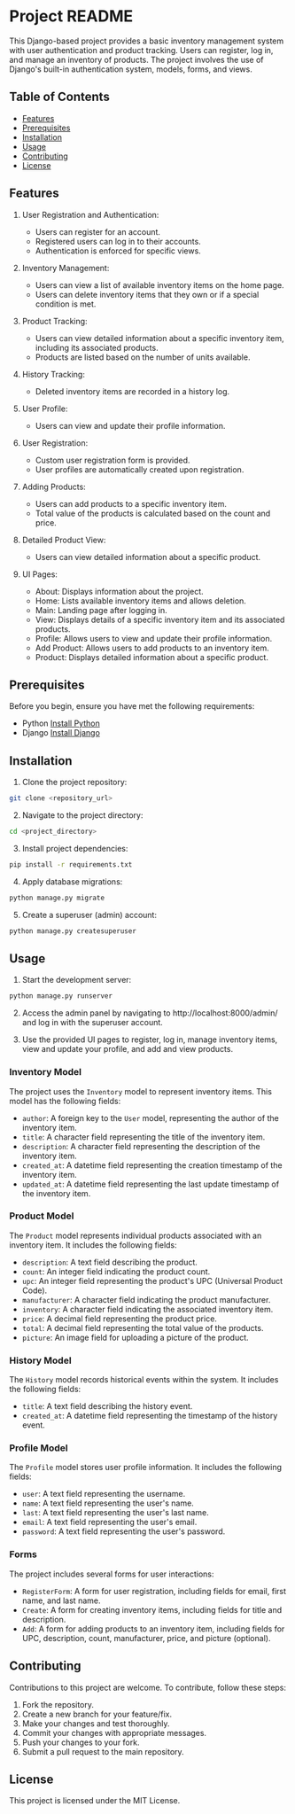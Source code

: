 # Project README

This Django-based project provides a basic inventory management system with user authentication and product tracking. Users can register, log in, and manage an inventory of products. The project involves the use of Django's built-in authentication system, models, forms, and views.

## Table of Contents

- [Features](#features)
- [Prerequisites](#prerequisites)
- [Installation](#installation)
- [Usage](#usage)
- [Contributing](#contributing)
- [License](#license)

## Features

1. User Registration and Authentication:
   - Users can register for an account.
   - Registered users can log in to their accounts.
   - Authentication is enforced for specific views.

2. Inventory Management:
   - Users can view a list of available inventory items on the home page.
   - Users can delete inventory items that they own or if a special condition is met.

3. Product Tracking:
   - Users can view detailed information about a specific inventory item, including its associated products.
   - Products are listed based on the number of units available.

4. History Tracking:
   - Deleted inventory items are recorded in a history log.

5. User Profile:
   - Users can view and update their profile information.

6. User Registration:
   - Custom user registration form is provided.
   - User profiles are automatically created upon registration.

7. Adding Products:
   - Users can add products to a specific inventory item.
   - Total value of the products is calculated based on the count and price.

8. Detailed Product View:
   - Users can view detailed information about a specific product.

9. UI Pages:
   - About: Displays information about the project.
   - Home: Lists available inventory items and allows deletion.
   - Main: Landing page after logging in.
   - View: Displays details of a specific inventory item and its associated products.
   - Profile: Allows users to view and update their profile information.
   - Add Product: Allows users to add products to an inventory item.
   - Product: Displays detailed information about a specific product.

## Prerequisites

Before you begin, ensure you have met the following requirements:

- Python [Install Python](https://www.python.org/downloads/)
- Django [Install Django](https://docs.djangoproject.com/en/stable/intro/install/)

## Installation

1. Clone the project repository:

```bash
git clone <repository_url>
```
2. Navigate to the project directory:

```bash
cd <project_directory>
```

3. Install project dependencies:
```bash
pip install -r requirements.txt
```

4. Apply database migrations:
```bash
python manage.py migrate
```
5. Create a superuser (admin) account:
```bash
python manage.py createsuperuser
```

## Usage

1. Start the development server:
```bash
python manage.py runserver
```

2. Access the admin panel by navigating to http://localhost:8000/admin/ and log in with the superuser account.

3. Use the provided UI pages to register, log in, manage inventory items, view and update your profile, and add and view products.

### Inventory Model

The project uses the `Inventory` model to represent inventory items. This model has the following fields:

- `author`: A foreign key to the `User` model, representing the author of the inventory item.
- `title`: A character field representing the title of the inventory item.
- `description`: A character field representing the description of the inventory item.
- `created_at`: A datetime field representing the creation timestamp of the inventory item.
- `updated_at`: A datetime field representing the last update timestamp of the inventory item.

### Product Model

The `Product` model represents individual products associated with an inventory item. It includes the following fields:

- `description`: A text field describing the product.
- `count`: An integer field indicating the product count.
- `upc`: An integer field representing the product's UPC (Universal Product Code).
- `manufacturer`: A character field indicating the product manufacturer.
- `inventory`: A character field indicating the associated inventory item.
- `price`: A decimal field representing the product price.
- `total`: A decimal field representing the total value of the products.
- `picture`: An image field for uploading a picture of the product.

### History Model

The `History` model records historical events within the system. It includes the following fields:

- `title`: A text field describing the history event.
- `created_at`: A datetime field representing the timestamp of the history event.

### Profile Model

The `Profile` model stores user profile information. It includes the following fields:

- `user`: A text field representing the username.
- `name`: A text field representing the user's name.
- `last`: A text field representing the user's last name.
- `email`: A text field representing the user's email.
- `password`: A text field representing the user's password.

### Forms

The project includes several forms for user interactions:

- `RegisterForm`: A form for user registration, including fields for email, first name, and last name.
- `Create`: A form for creating inventory items, including fields for title and description.
- `Add`: A form for adding products to an inventory item, including fields for UPC, description, count, manufacturer, price, and picture (optional).

## Contributing

Contributions to this project are welcome. To contribute, follow these steps:

1. Fork the repository.
2. Create a new branch for your feature/fix.
3. Make your changes and test thoroughly.
4. Commit your changes with appropriate messages.
5. Push your changes to your fork.
6. Submit a pull request to the main repository.

## License

This project is licensed under the MIT License.